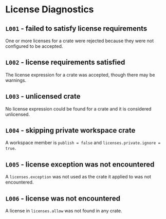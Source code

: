 # License Diagnostics

## `L001` - failed to satisfy license requirements

One or more licenses for a crate were rejected because they were not configured
to be accepted.

## `L002` - license requirements satisfied

The license expression for a crate was accepted, though there may be warnings.

## `L003` - unlicensed crate

No license expression could be found for a crate and it is considered unlicensed.

## `L004` - skipping private workspace crate

A workspace member is `publish = false` and `licenses.private.ignore = true`.

## `L005` - license exception was not encountered

A `licenses.exception` was not used as the crate it applied to was not encountered.

## `L006` - license was not encountered

A license in `licenses.allow` was not found in any crate.
